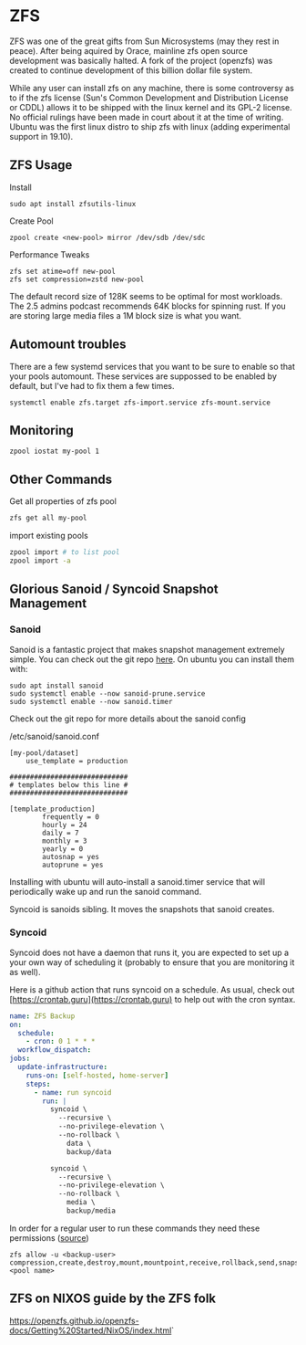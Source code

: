 # ZFS

ZFS was one of the great gifts from Sun Microsystems (may they rest in peace). After being aquired by Orace, mainline zfs open source development was basically halted. A fork of the project (openzfs) was created to continue development of this billion dollar file system. 

While any user can install zfs on any machine, there is some controversy as to if the zfs license (Sun's Common Development and Distribution License or CDDL) allows it to be shipped with the linux kernel and its GPL-2 license. No official rulings have been made in court about it at the time of writing. Ubuntu was the first linux distro to ship zfs with linux (adding experimental support in 19.10). 

## ZFS Usage

Install 
```
sudo apt install zfsutils-linux
```

Create Pool
```
zpool create <new-pool> mirror /dev/sdb /dev/sdc
```

Performance Tweaks
```
zfs set atime=off new-pool
zfs set compression=zstd new-pool
```

The default record size of 128K seems to be optimal for most workloads. The 2.5 admins podcast recommends 64K blocks for spinning rust. If you are storing large media files a 1M block size is what you want.


## Automount troubles

There are a few systemd services that you want to be sure to enable so that your pools automount. These services are suppossed to be enabled by default, but I've had to fix them a few times.

```
systemctl enable zfs.target zfs-import.service zfs-mount.service
```

## Monitoring

```
zpool iostat my-pool 1 
```

## Other Commands

Get all properties of zfs pool

```bash
zfs get all my-pool
```

import existing pools

```bash
zpool import # to list pool
zpool import -a
```

## Glorious Sanoid / Syncoid Snapshot Management

### Sanoid

Sanoid is a fantastic project that makes snapshot management extremely simple. You can check out the git repo [here](https://github.com/jimsalterjrs/sanoid). On ubuntu you can install them with:
```
sudo apt install sanoid
sudo systemctl enable --now sanoid-prune.service
sudo systemctl enable --now sanoid.timer
```
Check out the git repo for more details about the sanoid config

/etc/sanoid/sanoid.conf
```
[my-pool/dataset]
	use_template = production

#############################
# templates below this line #
#############################

[template_production]
        frequently = 0
        hourly = 24
        daily = 7
        monthly = 3
        yearly = 0
        autosnap = yes
        autoprune = yes
```

Installing with ubuntu will auto-install a sanoid.timer service that will periodically wake up and run the sanoid command.

Syncoid is sanoids sibling. It moves the snapshots that sanoid creates.

### Syncoid

Syncoid does not have a daemon that runs it, you are expected to set up a your own way of scheduling it (probably to ensure that you are monitoring it as well).

Here is a github action that runs syncoid on a schedule. As usual, check out [https://crontab.guru](https://crontab.guru) to help out with the cron syntax.

```yml
name: ZFS Backup
on:
  schedule:
    - cron: 0 1 * * *
  workflow_dispatch:
jobs:
  update-infrastructure:
    runs-on: [self-hosted, home-server]
    steps:
      - name: run syncoid
        run: |
          syncoid \
            --recursive \
            --no-privilege-elevation \
            --no-rollback \
              data \
              backup/data

          syncoid \
            --recursive \
            --no-privilege-elevation \
            --no-rollback \
              media \
              backup/media
```

In order for a regular user to run these commands they need these permissions ([source](https://github.com/jimsalterjrs/sanoid/issues/522))

```
zfs allow -u <backup-user> compression,create,destroy,mount,mountpoint,receive,rollback,send,snapshot,hold <pool name>
```


## ZFS on NIXOS guide by the ZFS folk

<https://openzfs.github.io/openzfs-docs/Getting%20Started/NixOS/index.html>`